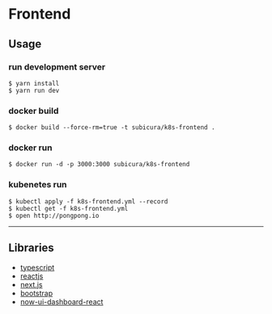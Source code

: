 # Frontend

## Usage

### run development server

```
$ yarn install
$ yarn run dev
```

### docker build

```
$ docker build --force-rm=true -t subicura/k8s-frontend .
```

### docker run

```
$ docker run -d -p 3000:3000 subicura/k8s-frontend
```

### kubenetes run

```
$ kubectl apply -f k8s-frontend.yml --record
$ kubectl get -f k8s-frontend.yml
$ open http://pongpong.io
```

---

## Libraries

- [typescript](http://www.typescriptlang.org/)
- [reactjs](https://reactjs.org/)
- [next.js](https://github.com/zeit/next.js/)
- [bootstrap](https://getbootstrap.com/)
- [now-ui-dashboard-react](https://github.com/creativetimofficial/now-ui-dashboard-react)
